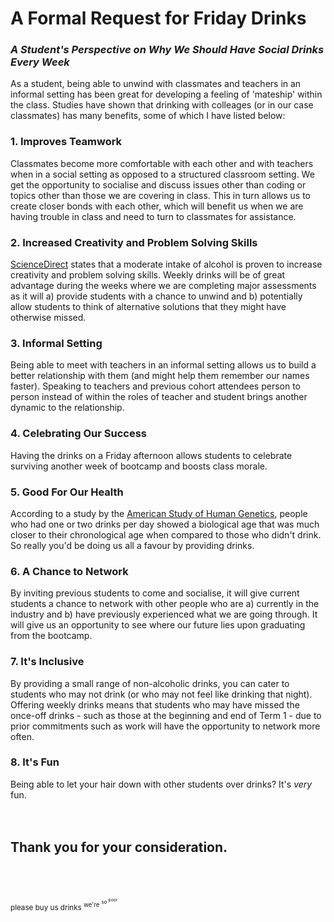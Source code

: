 # A Formal Request for Friday Drinks
### *A Student's Perspective on Why We Should Have Social Drinks Every Week*

As a student, being able to unwind with classmates and teachers in an informal setting has been great for developing a feeling of 'mateship' within the class. Studies have shown that drinking with colleages (or in our case classmates) has many benefits, some of which I have listed below:

### 1. Improves Teamwork 
Classmates become more comfortable with each other and with teachers when in a social setting as opposed to a structured classroom setting. We get the opportunity to socialise and discuss issues other than coding or topics other than those we are covering in class. This in turn allows us to create closer bonds with each other, which will benefit us when we are having trouble in class and need to turn to classmates for assistance.

### 2. Increased Creativity and Problem Solving Skills
[ScienceDirect](http://www.sciencedirect.com/science/article/pii/S1053810016303713) states that a moderate intake of alcohol is proven to increase creativity and problem solving skills. Weekly drinks will be of great advantage during the weeks where we are completing major assessments as it will a) provide students with a chance to unwind and b) potentially allow students to think of alternative solutions that they might have otherwise missed.

### 3. Informal Setting
Being able to meet with teachers in an informal setting allows us to build a better relationship with them (and might help them remember our names faster). Speaking to teachers and previous cohort attendees person to person instead of within the roles of teacher and student brings another dynamic to the relationship.

### 4. Celebrating Our Success
Having the drinks on a Friday afternoon allows students to celebrate surviving another week of bootcamp and boosts class morale.

### 5. Good For Our Health
According to a study by the [American Study of Human Genetics](http://www.ashg.org/press/201510-aging-lifestyle.html), people who had one or two drinks per day showed a biological age that was much closer to their chronological age when compared to those who didn't drink. So really you'd be doing us all a favour by providing drinks.

### 6. A Chance to Network
By inviting previous students to come and socialise, it will give current students a chance to network with other people who are a) currently in the industry and b) have previously experienced what we are going through. It will give us an opportunity to see where our future lies upon graduating from the bootcamp.

### 7. It's Inclusive
By providing a small range of non-alcoholic drinks, you can cater to students who may not drink (or who may not feel like drinking that night). Offering weekly drinks means that students who may have missed the once-off drinks - such as those at the beginning and end of Term 1 - due to prior commitments such as work will have the opportunity to network more often.

### 8. It's Fun
Being able to let your hair down with other students over drinks? It's *very* fun.
<br/><br/><br/>

## Thank you for your consideration. <br/><br/><br/>
<sup>please buy us drinks <sup>we're <sup>so <sup>poor</sup></sup></sup></sup>
